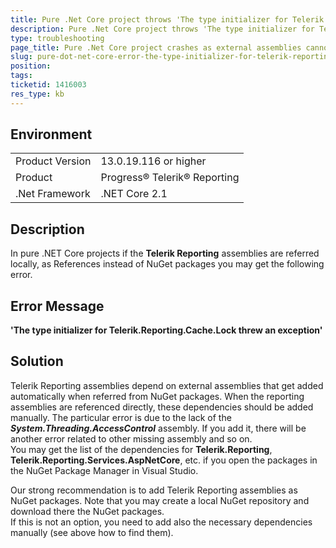 ```yaml
---
title: Pure .Net Core project throws 'The type initializer for Telerik.Reporting.Cache.Lock threw an exception'
description: Pure .Net Core project throws 'The type initializer for Telerik.Reporting.Cache.Lock threw an exception'
type: troubleshooting
page_title: Pure .Net Core project crashes as external assemblies cannot be found
slug: pure-dot-net-core-error-the-type-initializer-for-telerik-reporting-cache-lock
position: 
tags: 
ticketid: 1416003
res_type: kb
---
```


## Environment
<table>
    <tbody>
	    <tr>
	    	<td>Product Version</td>
	    	<td>13.0.19.116 or higher</td>
	    </tr>
	    <tr>
	    	<td>Product</td>
	    	<td>Progress® Telerik® Reporting</td>
	    </tr>
	    <tr>
	    	<td>.Net Framework</td>
	    	<td>.NET Core 2.1</td>
	    </tr>
    </tbody>
</table>


## Description
In pure .NET Core projects if the __Telerik Reporting__ assemblies are referred locally, as References instead of NuGet packages you may get the following error.

## Error Message
__'The type initializer for Telerik.Reporting.Cache.Lock threw an exception'__

## Solution
Telerik Reporting assemblies depend on external assemblies that get added automatically when referred from NuGet packages.
When the reporting assemblies are referenced directly, these dependencies should be added manually. The particular error is due to the lack of the **_System.Threading.AccessControl_** assembly. If you add it, there will be another error related to other missing assembly and so on.  
You may get the list of the dependencies for **Telerik.Reporting**, **Telerik.Reporting.Services.AspNetCore**, etc. if you open the packages in the NuGet Package Manager in Visual Studio.  
  
Our strong recommendation is to add Telerik Reporting assemblies as NuGet packages. Note that you may create a local NuGet repository and download there the NuGet packages.  
If this is not an option, you need to add also the necessary dependencies manually (see above how to find them).  
